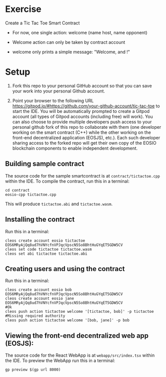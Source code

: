 # Exercise

Create a Tic Tac Toe Smart Contract

- For now, one single action:
welcome (name host, name opponent)

- Welcome action can only be taken by contract account

- welcome only prints a simple message:
"Welcome, <host> and <opponent>!"

# Setup

1. Fork this repo to your personal GitHub account so that you can save your work into your personal Github account.

2. Point your browser to the following URL https://gitpod.io/#https://github.com/your-github-account/tic-tac-toe to start the IDE. You will be automatically prompted to create a Gitpod account (all types of Gitpod accounts (including free) will work). You can also choose to provide multiple developers push access to your personal github fork of this repo to collaborate with them (one developer working on the smart contract (C++) while the other working on the front-end decentralized application (EOSJS), etc.). Each such developer sharing access to the forked repo will get their own copy of the EOSIO blockchain components to enable independent development.

## Building sample contract

The source code for the sample smartcontract is at `contract/tictactoe.cpp` within the IDE. To compile the contract, run this in a terminal:

```
cd contract
eosio-cpp tictactoe.cpp

```

This will produce `tictactoe.abi` and `tictactoe.wasm`.

## Installing the contract

Run this in a terminal:

```
cleos create account eosio tictactoe EOS6MRyAjQq8ud7hVNYcfnVPJqcVpscN5So8BhtHuGYqET5GDW5CV
cleos set code tictactoe tictactoe.wasm
cleos set abi tictactoe tictactoe.abi

```

## Creating users and using the contract

Run this in a terminal:
```
cleos create account eosio bob EOS6MRyAjQq8ud7hVNYcfnVPJqcVpscN5So8BhtHuGYqET5GDW5CV
cleos create account eosio jane EOS6MRyAjQq8ud7hVNYcfnVPJqcVpscN5So8BhtHuGYqET5GDW5CV
#Ok
cleos push action tictactoe welcome '[tictactoe, bob]' -p tictactoe
#Missing required authority
cleos push action tictactoe welcome '[bob, jane]' -p bob

```

## Viewing the front-end decentralized web app (EOSJS):

The source code for the React WebApp is at `webapp/src/index.tsx` within the IDE. To preview the WebApp run this in a terminal:

```
gp preview $(gp url 8000)

```